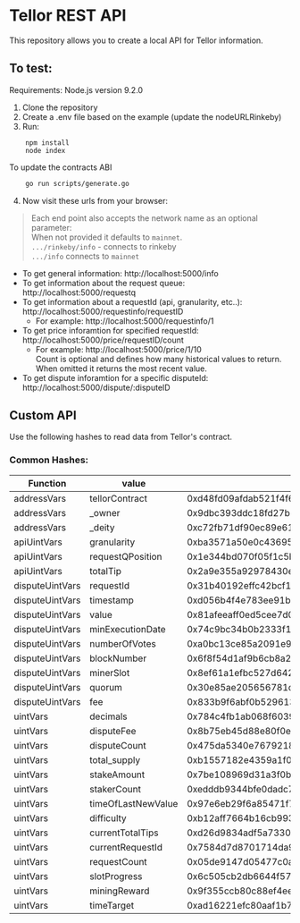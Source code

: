 # Tellor REST API
This repository allows you to create a local API for Tellor information. 

## To test:

Requirements: Node.js version 9.2.0

1. Clone the repository
2. Create a .env file based on the example (update the nodeURLRinkeby)
3. Run:

```node
	npm install
	node index
```

To update the contracts ABI
```bash
    go run scripts/generate.go
```

4. Now visit these urls from your browser:
 >Each end point also accepts the network name as an optional parameter:<br/>
 When not provided it defaults to `mainnet`.<br/>
 `.../rinkeby/info` - connects to rinkeby <br/>
`.../info` connects to `mainnet`

* To get general information:		http://localhost:5000/info
* To get information about the request queue: http://localhost:5000/requestq
* To get information about a requestId (api, granularity, etc..): http://localhost:5000/requestinfo/requestID
    * For example: http://localhost:5000/requestinfo/1
* To get price inforamtion for specified requestId: http://localhost:5000/price/requestID/count
    * For example: http://localhost:5000/price/1/10<br/>
    Count is optional and defines how many historical values to return. When omitted it returns the most recent value.
* To get dispute inforamtion for a specific disputeId:  http://localhost:5000/dispute/:disputeID

## Custom API 
Use the following hashes to read data from Tellor's contract.

### Common Hashes:
| Function        | value              | keccak-256                                                         |
|-----------------|--------------------|--------------------------------------------------------------------|
| addressVars     | tellorContract     | 0xd48fd09afdab521f4f69bd2af8177f60fb0709ce0f1b3d5b8a2e233a20453848 |
| addressVars     | _owner             | 0x9dbc393ddc18fd27b1d9b1b129059925688d2f2d5818a5ec3ebb750b7c286ea6 |
| addressVars     | _deity             | 0xc72fb71df90ec89e61e8dea6fee5142880a8a329caaae9ff4931955d88f59990 |
| apiUintVars     | granularity        | 0xba3571a50e0c436953d31396edfb65be5925bcc7fef5a3441ed5d43dbce2548f |
| apiUintVars     | requestQPosition   | 0x1e344bd070f05f1c5b3f0b1266f4f20d837a0a8190a3a2da8b0375eac2ba86ea |
| apiUintVars     | totalTip           | 0x2a9e355a92978430eca9c1aa3a9ba590094bac282594bccf82de16b83046e2c3 |
| disputeUintVars | requestId          | 0x31b40192effc42bcf1e4289fe674c678e673a3052992548fef566d8c33a21b91 |
| disputeUintVars | timestamp          | 0xd056b4f4e783ee91bebc956e3ffe3c71aec2992408313c1db5ee11c1b4fa7c41 |
| disputeUintVars | value              | 0x81afeeaff0ed5cee7d05a21078399c2f56226b0cd5657062500cef4c4e736f85 |
| disputeUintVars | minExecutionDate   | 0x74c9bc34b0b2333f1b565fbee67d940cf7d78b5a980c5f23da43f6729965ed40 |
| disputeUintVars | numberOfVotes      | 0xa0bc13ce85a2091e950a370bced0825e58ab3a3ffeb709ed50d5562cbd82faab |
| disputeUintVars | blockNumber        | 0x6f8f54d1af9b6cb8a219d88672c797f9f3ee97ce5d9369aa897fd0deb5e2dffa |
| disputeUintVars | minerSlot          | 0x8ef61a1efbc527d6428ff88c95fdff5c6e644b979bfe67e03cbf88c8162c5fac |
| disputeUintVars | quorum             | 0x30e85ae205656781c1a951cba9f9f53f884833c049d377a2a7046eb5e6d14b26 |
| disputeUintVars | fee                | 0x833b9f6abf0b529613680afe2a00fa663cc95cbdc47d726d85a044462eabbf02 |
| uintVars        | decimals           | 0x784c4fb1ab068f6039d5780c68dd0fa2f8742cceb3426d19667778ca7f3518a9 |
| uintVars        | disputeFee         | 0x8b75eb45d88e80f0e4ec77d23936268694c0e7ac2e0c9085c5c6bdfcfbc49239 |
| uintVars        | disputeCount       | 0x475da5340e76792184fb177cb85d21980c2530616313aef501564d484eb5ca1e |
| uintVars        | total_supply       | 0xb1557182e4359a1f0c6301278e8f5b35a776ab58d39892581e357578fb287836 |
| uintVars        | stakeAmount        | 0x7be108969d31a3f0b261465c71f2b0ba9301cd914d55d9091c3b36a49d4d41b2 |
| uintVars        | stakerCount        | 0xedddb9344bfe0dadc78c558b8ffca446679cbffc17be64eb83973fce7bea5f34 |
| uintVars        | timeOfLastNewValue | 0x97e6eb29f6a85471f7cc9b57f9e4c3deaf398cfc9798673160d7798baf0b13a4 |
| uintVars        | difficulty         | 0xb12aff7664b16cb99339be399b863feecd64d14817be7e1f042f97e3f358e64e |
| uintVars        | currentTotalTips   | 0xd26d9834adf5a73309c4974bf654850bb699df8505e70d4cfde365c417b19dfc |
| uintVars        | currentRequestId   | 0x7584d7d8701714da9c117f5bf30af73b0b88aca5338a84a21eb28de2fe0d93b8 |
| uintVars        | requestCount       | 0x05de9147d05477c0a5dc675aeea733157f5092f82add148cf39d579cafe3dc98 |
| uintVars        | slotProgress       | 0x6c505cb2db6644f57b42d87bd9407b0f66788b07d0617a2bc1356a0e69e66f9a |
| uintVars        | miningReward       | 0x9f355ccb80c88ef4eea7a6d390e83e1044d5676886223220e9522329f054ef16 |
| uintVars        | timeTarget         | 0xad16221efc80aaf1b7e69bd3ecb61ba5ffa539adf129c3b4ffff769c9b5bbc33 |
